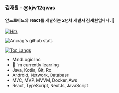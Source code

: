 ### 김재원 - @kjw12qwas
#### 안드로이드와 react를 개발하는 2년차 개발자 김재원입니다. 👋
[![Hits](https://hits.seeyoufarm.com/api/count/incr/badge.svg?url=https%3A%2F%2Fgithub.com%2Fkjw12qwas&count_bg=%2379C83D&title_bg=%23555555&icon=&icon_color=%23E7E7E7&title=hits&edge_flat=false)](https://hits.seeyoufarm.com)

![Anurag's github stats](https://github-readme-stats.vercel.app/api?username=kjw12qwas&show_icons=true&theme=dracula)

[![Top Langs](https://github-readme-stats.vercel.app/api/top-langs/?username=kjw12qwas)](https://github.com/kjw12qwas/github-readme-stats)


  - MindLogic.Inc
  - 🌱 I’m currently learning 
  - Java, Kotlin, Git, Rx
  - Android, Network, Database
  - MVC, MVP, MVVM, Docker, Aws
  - React, TypeScript, NextJs, JavaScript
